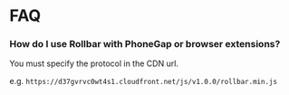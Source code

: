 # FAQ

### How do I use Rollbar with PhoneGap or browser extensions?
You must specify the protocol in the CDN url. 

e.g. ```https://d37gvrvc0wt4s1.cloudfront.net/js/v1.0.0/rollbar.min.js```
